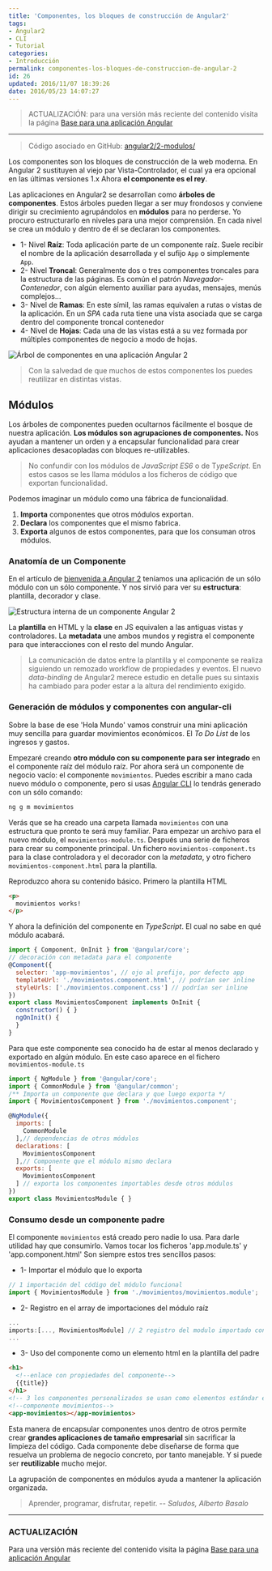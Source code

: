 ```yaml
---
title: 'Componentes, los bloques de construcción de Angular2'
tags:  
- Angular2
- CLI
- Tutorial
categories:
- Introducción 
permalink: componentes-los-bloques-de-construccion-de-angular-2
id: 26
updated: 2016/11/07 18:39:26
date: 2016/05/23 14:07:27
---
```


> ACTUALIZACIÓN: para una versión más reciente del contenido visita la página [Base para una aplicación Angular](../base-aplicacion-angular/)

---

>Código asociado en GitHub: [angular2/2-modulos/](https://github.com/AcademiaBinaria/angular2/tree/master/2-modulos) 

Los componentes son los bloques de construcción de la web moderna. En Angular 2 sustituyen al viejo par Vista-Controlador, el cual ya era opcional en las últimas versiones 1.x Ahora **el componente es el rey**.

Las aplicaciones en Angular2 se desarrollan como **árboles de componentes**. Estos árboles pueden llegar a ser muy frondosos y conviene dirigir su crecimiento agrupándolos en **módulos** para no perderse. Yo procuro estructurarlo en niveles para una mejor comprensión. En cada nivel se crea un módulo y dentro de él se declaran los componentes.

* 1- Nivel **Raíz**:
Toda aplicación parte de un componente raíz. Suele recibir el nombre de la aplicación desarrollada y el sufijo `App` o simplemente `App`. 
* 2- Nivel **Troncal**:
Generalmente dos o tres componentes troncales para la estructura de las páginas. Es común el patrón *Navegador-Contenedor*, con algún elemento auxiliar para ayudas, mensajes, menús complejos... 
* 3- Nivel de **Ramas**:
En este símil, las ramas equivalen a rutas o vistas de la aplicación. En un *SPA* cada ruta tiene una vista asociada que se carga dentro del componente troncal contenedor 
* 4- Nivel de **Hojas**:
Cada una de las vistas está a su vez formada por múltiples componentes de negocio a modo de hojas. 

![Árbol de componentes en una aplicación Angular 2](/images/ng2-Arbol-de-componentes.jpg)

>Con la salvedad de que muchos de estos componentes los puedes reutilizar en distintas vistas.

<!-- more -->

## Módulos

Los árboles de componentes pueden ocultarnos fácilmente el bosque de nuestra aplicación. **Los módulos son agrupaciones de componentes.** Nos ayudan a mantener un orden y a encapsular funcionalidad para crear aplicaciones desacopladas con bloques re-utilizables.

> No confundir con los módulos de *JavaScript ES6* o de T*ypeScript*. En estos casos se les llama módulos a los ficheros de código que exportan funcionalidad. 

Podemos imaginar un módulo como una fábrica de funcionalidad.
1. **Importa** componentes que otros módulos exportan.
2. **Declara** los componentes que el mismo fabrica.  
3. **Exporta** algunos de estos componentes, para que los consuman otros módulos.


### Anatomía de un Componente
En el artículo de [bienvenida a Angular 2](http://academia-binaria.com/hola-mundo-en-angular-2/) teníamos una aplicación de un sólo módulo con un sólo componente. Y nos sirvió para ver su **estructura**: plantilla, decorador y clase.

![Estructura interna de un componente Angular 2](/images/ng2Component--1-.jpg)

La **plantilla** en HTML y la **clase** en JS equivalen a las antiguas vistas y controladores. La **metadata** une ambos mundos y registra el componente para que interacciones con el resto del mundo Angular. 

>La comunicación de datos entre la plantilla y el componente se realiza siguiendo un remozado workflow de propiedades y eventos. El nuevo *data-binding* de Angular2 merece estudio en detalle pues su sintaxis ha cambiado para poder estar a la altura del rendimiento exigido. 




### Generación de módulos y componentes con angular-cli

Sobre la base de ese 'Hola Mundo' vamos construir una mini aplicación muy sencilla para guardar movimientos económicos. El *To Do List* de los ingresos y gastos. 

Empezaré creando **otro módulo con su componente para ser integrado** en el componente raíz del módulo raíz. Por ahora será un componente de negocio vacío: el componente `movimientos`. Puedes escribir a mano cada nuevo módulo o componente, pero si usas [Angular CLI](https://cli.angular.io/) lo tendrás generado con un sólo comando:

```bash 
ng g m movimientos
``` 

Verás que se ha creado una carpeta llamada `movimientos` con una estructura que pronto te será muy familiar. Para empezar un archivo para el nuevo módulo, el `movimientos-module.ts`. Después una serie de ficheros para crear su componente principal. Un fichero `movimientos-component.ts` para la clase controladora y el decorador con la *metadata*, y otro fichero `movimientos-component.html` para la plantilla.

Reproduzco ahora su contenido básico. Primero la plantilla HTML

```html
<p>
  movimientos works!
</p>
```
Y ahora la definición del componente en *TypeScript*. El cual no sabe en qué módulo acabará.

```javascript
import { Component, OnInit } from '@angular/core';
// decoración con metadata para el componente
@Component({
  selector: 'app-movimientos', // ojo al prefijo, por defecto app
  templateUrl: './movimientos.component.html', // podrían ser inline
  styleUrls: ['./movimientos.component.css'] // podrían ser inline
})
export class MovimientosComponent implements OnInit {
  constructor() { }
  ngOnInit() {
  }
}
```

Para que este componente sea conocido ha de estar al menos declarado y exportado en algún módulo. En este caso aparece en el fichero `movimientos-module.ts`

```javascript
import { NgModule } from '@angular/core';
import { CommonModule } from '@angular/common';
/** Importa un componente que declara y que luego exporta */
import { MovimientosComponent } from './movimientos.component';

@NgModule({
  imports: [
    CommonModule
  ],// dependencias de otros módulos
  declarations: [
    MovimientosComponent
  ],// Componente que el módulo mismo declara
  exports: [
    MovimientosComponent
  ] // exporta los componentes importables desde otros módulos
})
export class MovimientosModule { }
```

### Consumo desde un componente padre
El componente `movimientos` está creado pero nadie lo usa. Para darle utilidad hay que consumirlo. Vamos tocar los ficheros 'app.module.ts' y 'app.component.html' Son siempre estos tres sencillos pasos:

* 1- Importar el módulo que lo exporta
```javascript
// 1 importación del código del módulo funcional
import { MovimientosModule } from './movimientos/movimientos.module';
```
* 2- Registro en el array de importaciones del módulo raíz
```javascript
...
imports:[..., MovimientosModule] // 2 registro del modulo importado con todo lo que exporta
...
```
* 3- Uso del componente como un elemento html en la plantilla del padre
```html
<h1>
  <!--enlace con propiedades del componente-->
  {{title}}
</h1>
<!-- 3 los componentes personalizados se usan como elementos estándar en html-->
<!--componente movimientos-->
<app-movimientos></app-movimientos>
```


Esta manera de encapsular componentes unos dentro de otros permite crear **grandes aplicaciones de tamaño empresarial** sin sacrificar la limpieza del código. Cada componente debe diseñarse de forma que resuelva un problema de negocio concreto, por tanto manejable. Y si puede ser **reutilizable** mucho mejor.

La agrupación de componentes en módulos ayuda a mantener la aplicación organizada.

> Aprender, programar, disfrutar, repetir.
> -- <cite>Saludos, Alberto Basalo</cite>

---

### ACTUALIZACIÓN

Para una versión más reciente del contenido visita la página [Base para una aplicación Angular](../base-aplicacion-angular/)